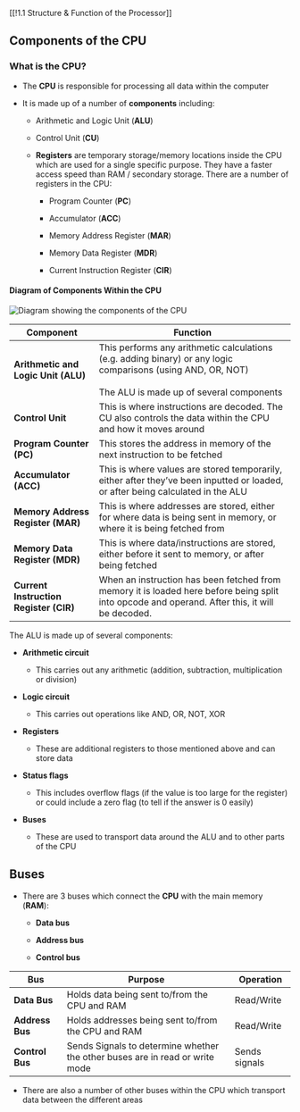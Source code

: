 [[!1.1 Structure & Function of the Processor]]

## Components of the CPU

### What is the CPU?

- The **CPU** is responsible for processing all data within the computer
    
- It is made up of a number of **components** including:
    
    - Arithmetic and Logic Unit (**ALU**)
        
    - Control Unit (**CU**)
        
    - **Registers** are temporary storage/memory locations inside the CPU which are used for a single specific purpose. They have a faster access speed than RAM / secondary storage. There are a number of registers in the CPU:
        
        - Program Counter (**PC**)
            
        - Accumulator (**ACC**)
            
        - Memory Address Register (**MAR**)
            
        - Memory Data Register (**MDR**)
            
        - Current Instruction Register (**CIR**)
            

#### Diagram of Components Within the CPU

![Diagram showing the components of the CPU](https://cdn.savemyexams.com/cdn-cgi/image/f=auto,width=3840/https://cdn.savemyexams.com/uploads/2023/07/the-central-processing-unit-cpu.png)

|**Component**|**Function**|
|---|---|
|**Arithmetic and Logic Unit (ALU)**|This performs any arithmetic calculations (e.g. adding binary) or any logic comparisons (using AND, OR, NOT)<br><br>The ALU is made up of several components|
|**Control Unit**|This is where instructions are decoded. The CU also controls the data within the CPU and how it moves around|
|**Program Counter (PC)**|This stores the address in memory of the next instruction to be fetched|
|**Accumulator (ACC)**|This is where values are stored temporarily, either after they’ve been inputted or loaded, or after being calculated in the ALU|
|**Memory Address Register (MAR)**|This is where addresses are stored, either for where data is being sent in memory, or where it is being fetched from|
|**Memory Data Register (MDR)**|This is where data/instructions are stored, either before it sent to memory, or after being fetched|
|**Current Instruction Register (CIR)**|When an instruction has been fetched from memory it is loaded here before being split into opcode and operand. After this, it will be decoded.|

  
The ALU is made up of several components:

- **Arithmetic circuit**
    
    - This carries out any arithmetic (addition, subtraction, multiplication or division)
        
- **Logic circuit**
    
    - This carries out operations like AND, OR, NOT, XOR
        
- **Registers**
    
    - These are additional registers to those mentioned above and can store data
        
- **Status flags**
    
    - This includes overflow flags (if the value is too large for the register) or could include a zero flag (to tell if the answer is 0 easily)
        
- **Buses**
    
    - These are used to transport data around the ALU and to other parts of the CPU
        

## Buses

- There are 3 buses which connect the **CPU** with the main memory (**RAM**):
    
    - **Data bus**
        
    - **Address bus**
        
    - **Control bus**
        

|**Bus**|**Purpose**|**Operation**|
|---|---|---|
|**Data Bus**|Holds data being sent to/from the CPU and RAM|Read/Write|
|**Address Bus**|Holds addresses being sent to/from the CPU and RAM|Read/Write|
|**Control Bus**|Sends Signals to determine whether the other buses are in read or write mode|Sends signals|

- There are also a number of other buses within the CPU which transport data between the different areas